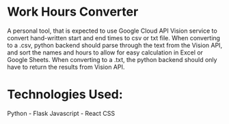 # Work Hours Converter

A personal tool, that is expected to use Google Cloud API Vision service to convert hand-written start and end times to csv or txt file.
When converting to a .csv, python backend should parse through the text from the Vision API, and sort the names and hours to allow for easy calculation in Excel or Google Sheets. 
When converting to a .txt, the python backend should only have to return the results from Vision API.

# Technologies Used:
  Python - Flask
  Javascript - React
  CSS
